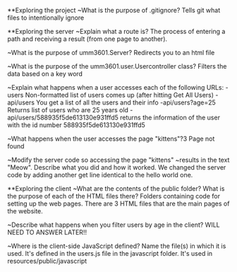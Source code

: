 **Exploring the project
~What is the purpose of .gitignore?
    Tells git what files to intentionally ignore


**Exploring the server
~Explain what a route is?
    The process of entering a path and receiving a result (from one page to another).
     
~What is the purpose of umm3601.Server?
    Redirects you to an html file

~What is the purpose of the umm3601.user.Usercontroller class? 
    Filters the data based on a key word
    
~Explain what happens when a user accesses each of the following URLs:
    -users
       Non-formatted list of users comes up (after hitting Get All Users)
    -api/users
         You get a list of all the users and their info
    -api/users?age=25
        Returns list of users who are 25 years old
    -api/users/588935f5de613130e931ffd5
        returns the information of the user with the id number 588935f5de613130e931ffd5
     
~What happens when the user accesses the page "kittens"?3
    Page not found
    
~Modify the server code so accessing the page "kittens" 
~results in the text "Meow". Describe what you did and how it worked.
    We changed the server code by adding another get line identical to the hello world one.
    

**Exploring the client
~What are the contents of the public folder? What is the purpose of each of the HTML files there?
    Folders containing code for setting up the web pages. 
    There are 3 HTML files that are the main pages of the website.
    
~Describe what happens when you filter users by age in the client? 
    WILL NEED TO ANSWER LATER!!
    
~Where is the client-side JavaScript defined? Name the file(s) in which it is used.
    It's defined in the users.js file in the javascript folder. It's used in resources/public/javascript